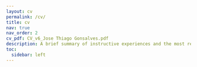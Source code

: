 ```yaml
---
layout: cv
permalink: /cv/
title: cv
nav: true
nav_order: 2
cv_pdf: CV_v6_Jose Thiago Gonsalves.pdf
description: A brief summary of instructive experiences and the most relevant interpersonal, professional, and academic skills that I have resultantly acquired. (A more detailed description of my qualifications is found in the attached PDF) :point_right:
toc:
  sidebar: left
---
```


